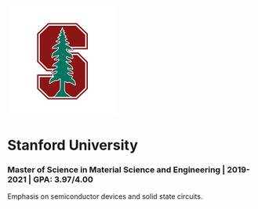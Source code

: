 <!---
---
title: "Paper Title Number 1"
collection: publications
permalink: /_publication/education.md
excerpt: 'This paper is about the number 1. The number 2 is left for future work.'
date: 2009-10-01
venue: 'Journal 1'
paperurl: 'http://academicpages.github.io/files/paper1.pdf'
citation: 'Your Name, You. (2009). &quot;Paper Title Number 1.&quot; <i>Journal 1</i>. 1(1).'
---

This paper is about the number 1. The number 2 is left for future work.

[Download paper here](http://academicpages.github.io/files/paper1.pdf)

Recommended citation: Your Name, You. (2009). "Paper Title Number 1." <i>Journal 1</i>. 1(1).
--->
![Stanford image](/images/stanford.png)
# Stanford University
### Master of Science in Material Science and Engineering | 2019-2021 | GPA: 3.97/4.00

Emphasis on semiconductor devices and solid state circuits.

